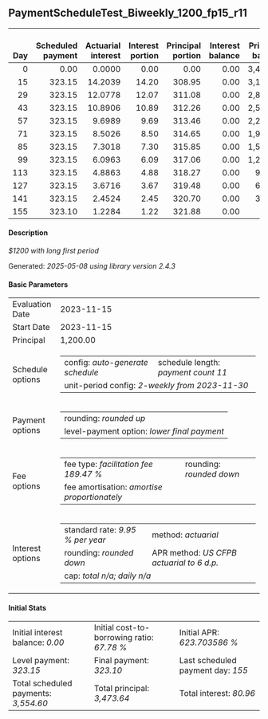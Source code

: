 <h2>PaymentScheduleTest_Biweekly_1200_fp15_r11</h2>
<table>
    <thead style="vertical-align: bottom;">
        <th style="text-align: right;">Day</th>
        <th style="text-align: right;">Scheduled payment</th>
        <th style="text-align: right;">Actuarial interest</th>
        <th style="text-align: right;">Interest portion</th>
        <th style="text-align: right;">Principal portion</th>
        <th style="text-align: right;">Interest balance</th>
        <th style="text-align: right;">Principal balance</th>
        <th style="text-align: right;">Total actuarial interest</th>
        <th style="text-align: right;">Total interest</th>
        <th style="text-align: right;">Total principal</th>
    </thead>
    <tr style="text-align: right;">
        <td class="ci00">0</td>
        <td class="ci01" style="white-space: nowrap;">0.00</td>
        <td class="ci02">0.0000</td>
        <td class="ci03">0.00</td>
        <td class="ci04">0.00</td>
        <td class="ci05">0.00</td>
        <td class="ci06">3,473.64</td>
        <td class="ci07">0.0000</td>
        <td class="ci08">0.00</td>
        <td class="ci09">0.00</td>
    </tr>
    <tr style="text-align: right;">
        <td class="ci00">15</td>
        <td class="ci01" style="white-space: nowrap;">323.15</td>
        <td class="ci02">14.2039</td>
        <td class="ci03">14.20</td>
        <td class="ci04">308.95</td>
        <td class="ci05">0.00</td>
        <td class="ci06">3,164.69</td>
        <td class="ci07">14.2039</td>
        <td class="ci08">14.20</td>
        <td class="ci09">308.95</td>
    </tr>
    <tr style="text-align: right;">
        <td class="ci00">29</td>
        <td class="ci01" style="white-space: nowrap;">323.15</td>
        <td class="ci02">12.0778</td>
        <td class="ci03">12.07</td>
        <td class="ci04">311.08</td>
        <td class="ci05">0.00</td>
        <td class="ci06">2,853.61</td>
        <td class="ci07">26.2817</td>
        <td class="ci08">26.27</td>
        <td class="ci09">620.03</td>
    </tr>
    <tr style="text-align: right;">
        <td class="ci00">43</td>
        <td class="ci01" style="white-space: nowrap;">323.15</td>
        <td class="ci02">10.8906</td>
        <td class="ci03">10.89</td>
        <td class="ci04">312.26</td>
        <td class="ci05">0.00</td>
        <td class="ci06">2,541.35</td>
        <td class="ci07">37.1723</td>
        <td class="ci08">37.16</td>
        <td class="ci09">932.29</td>
    </tr>
    <tr style="text-align: right;">
        <td class="ci00">57</td>
        <td class="ci01" style="white-space: nowrap;">323.15</td>
        <td class="ci02">9.6989</td>
        <td class="ci03">9.69</td>
        <td class="ci04">313.46</td>
        <td class="ci05">0.00</td>
        <td class="ci06">2,227.89</td>
        <td class="ci07">46.8712</td>
        <td class="ci08">46.85</td>
        <td class="ci09">1,245.75</td>
    </tr>
    <tr style="text-align: right;">
        <td class="ci00">71</td>
        <td class="ci01" style="white-space: nowrap;">323.15</td>
        <td class="ci02">8.5026</td>
        <td class="ci03">8.50</td>
        <td class="ci04">314.65</td>
        <td class="ci05">0.00</td>
        <td class="ci06">1,913.24</td>
        <td class="ci07">55.3738</td>
        <td class="ci08">55.35</td>
        <td class="ci09">1,560.40</td>
    </tr>
    <tr style="text-align: right;">
        <td class="ci00">85</td>
        <td class="ci01" style="white-space: nowrap;">323.15</td>
        <td class="ci02">7.3018</td>
        <td class="ci03">7.30</td>
        <td class="ci04">315.85</td>
        <td class="ci05">0.00</td>
        <td class="ci06">1,597.39</td>
        <td class="ci07">62.6756</td>
        <td class="ci08">62.65</td>
        <td class="ci09">1,876.25</td>
    </tr>
    <tr style="text-align: right;">
        <td class="ci00">99</td>
        <td class="ci01" style="white-space: nowrap;">323.15</td>
        <td class="ci02">6.0963</td>
        <td class="ci03">6.09</td>
        <td class="ci04">317.06</td>
        <td class="ci05">0.00</td>
        <td class="ci06">1,280.33</td>
        <td class="ci07">68.7719</td>
        <td class="ci08">68.74</td>
        <td class="ci09">2,193.31</td>
    </tr>
    <tr style="text-align: right;">
        <td class="ci00">113</td>
        <td class="ci01" style="white-space: nowrap;">323.15</td>
        <td class="ci02">4.8863</td>
        <td class="ci03">4.88</td>
        <td class="ci04">318.27</td>
        <td class="ci05">0.00</td>
        <td class="ci06">962.06</td>
        <td class="ci07">73.6582</td>
        <td class="ci08">73.62</td>
        <td class="ci09">2,511.58</td>
    </tr>
    <tr style="text-align: right;">
        <td class="ci00">127</td>
        <td class="ci01" style="white-space: nowrap;">323.15</td>
        <td class="ci02">3.6716</td>
        <td class="ci03">3.67</td>
        <td class="ci04">319.48</td>
        <td class="ci05">0.00</td>
        <td class="ci06">642.58</td>
        <td class="ci07">77.3299</td>
        <td class="ci08">77.29</td>
        <td class="ci09">2,831.06</td>
    </tr>
    <tr style="text-align: right;">
        <td class="ci00">141</td>
        <td class="ci01" style="white-space: nowrap;">323.15</td>
        <td class="ci02">2.4524</td>
        <td class="ci03">2.45</td>
        <td class="ci04">320.70</td>
        <td class="ci05">0.00</td>
        <td class="ci06">321.88</td>
        <td class="ci07">79.7823</td>
        <td class="ci08">79.74</td>
        <td class="ci09">3,151.76</td>
    </tr>
    <tr style="text-align: right;">
        <td class="ci00">155</td>
        <td class="ci01" style="white-space: nowrap;">323.10</td>
        <td class="ci02">1.2284</td>
        <td class="ci03">1.22</td>
        <td class="ci04">321.88</td>
        <td class="ci05">0.00</td>
        <td class="ci06">0.00</td>
        <td class="ci07">81.0107</td>
        <td class="ci08">80.96</td>
        <td class="ci09">3,473.64</td>
    </tr>
</table>
<h4>Description</h4>
<p><i>$1200 with long first period</i></p>
<p>Generated: <i>2025-05-08 using library version 2.4.3</i></p>
<h4>Basic Parameters</h4>
<table>
    <tr>
        <td>Evaluation Date</td>
        <td>2023-11-15</td>
    </tr>
    <tr>
        <td>Start Date</td>
        <td>2023-11-15</td>
    </tr>
    <tr>
        <td>Principal</td>
        <td>1,200.00</td>
    </tr>
    <tr>
        <td>Schedule options</td>
        <td>
            <table>
                <tr>
                    <td>config: <i>auto-generate schedule</i></td>
                    <td>schedule length: <i><i>payment count</i> 11</i></td>
                </tr>
                <tr>
                    <td colspan="2" style="white-space: nowrap;">unit-period config: <i>2-weekly from 2023-11-30</i></td>
                </tr>
            </table>
        </td>
    </tr>
    <tr>
        <td>Payment options</td>
        <td>
            <table>
                <tr>
                    <td>rounding: <i>rounded up</i></td>
                </tr>
                <tr>
                    <td>level-payment option: <i>lower&nbsp;final&nbsp;payment</i></td>
                </tr>
            </table>
        </td>
    </tr>
    <tr>
        <td>Fee options</td>
        <td>
            <table>
                <tr>
                    <td>fee type: <i><i>facilitation fee</i> 189.47 %</i></td>
                    <td>rounding: <i>rounded down</i></td>
                </tr>
                <tr>
                    <td>fee amortisation: <i>amortise proportionately</i></td>
                </tr>
            </table>
        </td>
    </tr>
    <tr>
        <td>Interest options</td>
        <td>
            <table>
                <tr>
                    <td>standard rate: <i>9.95 % per year</i></td>
                    <td>method: <i>actuarial</i></td>
                </tr>
                <tr>
                    <td>rounding: <i>rounded down</i></td>
                    <td>APR method: <i>US CFPB actuarial to 6 d.p.</i></td>
                </tr>
                <tr>
                    <td colspan="2">cap: <i>total <i>n/a</i>; daily <i>n/a</i></td>
                </tr>
            </table>
        </td>
    </tr>
</table>
<h4>Initial Stats</h4>
<table>
    <tr>
        <td>Initial interest balance: <i>0.00</i></td>
        <td>Initial cost-to-borrowing ratio: <i>67.78 %</i></td>
        <td>Initial APR: <i>623.703586 %</i></td>
    </tr>
    <tr>
        <td>Level payment: <i>323.15</i></td>
        <td>Final payment: <i>323.10</i></td>
        <td>Last scheduled payment day: <i>155</i></td>
    </tr>
    <tr>
        <td>Total scheduled payments: <i>3,554.60</i></td>
        <td>Total principal: <i>3,473.64</i></td>
        <td>Total interest: <i>80.96</i></td>
    </tr>
</table>